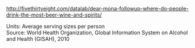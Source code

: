 http://fivethirtyeight.com/datalab/dear-mona-followup-where-do-people-drink-the-most-beer-wine-and-spirits/

Units: Average serving sizes per person  
Source: World Health Organization, Global Information System on Alcohol and Health (GISAH), 2010
